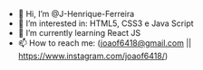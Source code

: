 - 👋 Hi, I’m @J-Henrique-Ferreira
- 👀 I’m interested in: HTML5, CSS3 e Java Script 
- 🌱 I’m currently learning React JS
- 📫 How to reach me: (joaof6418@gmail.com || https://www.instagram.com/joaof6418/)

<!---
J-Henrique-Ferreira/J-Henrique-Ferreira is a ✨ special ✨ repository because its `README.md` (this file) appears on your GitHub profile.
You can click the Preview link to take a look at your changes.
--->
